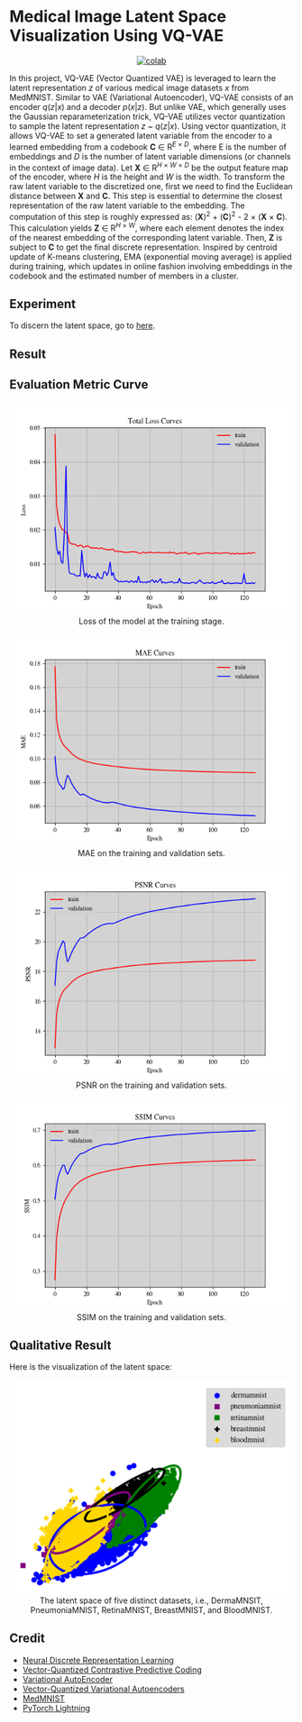 # Medical Image Latent Space Visualization Using VQ-VAE


 <div align="center">
    <a href="https://colab.research.google.com/github/reshalfahsi/medical-image-latent-space-visualization/blob/master/Medical_Image_Latent_Space_Visualization_Using_VQ-VAE.ipynb"><img src="https://colab.research.google.com/assets/colab-badge.svg" alt="colab"></a>
    <br />
 </div>


In this project, VQ-VAE (Vector Quantized VAE) is leveraged to learn the latent representation _z_ of various medical image datasets _x_ from MedMNIST. Similar to VAE (Variational Autoencoder), VQ-VAE consists of an encoder _q_(_z_|_x_) and a decoder _p_(_x_|_z_). But unlike VAE, which generally uses the Gaussian reparameterization trick, VQ-VAE utilizes vector quantization to sample the latent representation _z_ ~ _q_(_z_|_x_). Using vector quantization, it allows VQ-VAE to set a generated latent variable from the encoder to a learned embedding from a codebook __C__ ∈ R<sup>_E_ × _D_</sup>, where E is the number of embeddings and _D_ is the number of latent variable dimensions (or channels in the context of image data). Let __X__ ∈ R<sup>_H_ × _W_ × _D_</sup> be the output feature map of the encoder, where _H_ is the height and _W_ is the width. To transform the raw latent variable to the discretized one, first we need to find the Euclidean distance between __X__ and __C__. This step is essential to determine the closest representation of the raw latent variable to the embedding. The computation of this step is roughly expressed as: (__X__)<sup>2</sup> + (__C__)<sup>2</sup> - 2 × (__X__ × __C__). This calculation yields __Z__ ∈ R<sup>_H_ × _W_</sup>, where each element denotes the index of the nearest embedding of the corresponding latent variable. Then, __Z__ is subject to __C__ to get the final discrete representation. Inspired by centroid update of K-means clustering, EMA (exponential moving average) is applied during training, which updates in online fashion involving embeddings in the codebook and the estimated number of members in a cluster.


## Experiment


To discern the latent space, go to [here](https://github.com/reshalfahsi/medical-image-latent-space-visualization/blob/master/Medical_Image_Latent_Space_Visualization_Using_VQ-VAE.ipynb).


## Result


## Evaluation Metric Curve

<p align="center"> <img src="https://github.com/reshalfahsi/medical-image-latent-space-visualization/blob/master/assets/loss_curve.png" alt="loss_curve" > <br /> Loss of the model at the training stage. </p>
<p align="center"> <img src="https://github.com/reshalfahsi/medical-image-latent-space-visualization/blob/master/assets/mae_curve.png" alt="mae_curve" > <br /> MAE on the training and validation sets. </p>
<p align="center"> <img src="https://github.com/reshalfahsi/medical-image-latent-space-visualization/blob/master/assets/psnr_curve.png" alt="psnr_curve" > <br /> PSNR on the training and validation sets. </p>
<p align="center"> <img src="https://github.com/reshalfahsi/medical-image-latent-space-visualization/blob/master/assets/ssim_curve.png" alt="ssim_curve" > <br /> SSIM on the training and validation sets. </p>


## Qualitative Result

Here is the visualization of the latent space:

<p align="center"> <img src="https://github.com/reshalfahsi/medical-image-latent-space-visualization/blob/master/assets/latent_space.png" alt="qualitative_result" > <br /> The latent space of five distinct datasets, i.e., DermaMNSIT, PneumoniaMNIST, RetinaMNIST, BreastMNIST, and BloodMNIST.</p>


## Credit

- [Neural Discrete Representation Learning](https://arxiv.org/pdf/1711.00937.pdf)
- [Vector-Quantized Contrastive Predictive Coding](https://github.com/bshall/VectorQuantizedCPC)
- [Variational AutoEncoder](https://keras.io/examples/generative/vae/)
- [Vector-Quantized Variational Autoencoders](https://keras.io/examples/generative/vq_vae/)
- [MedMNIST](https://medmnist.com/)
- [PyTorch Lightning](https://lightning.ai/docs/pytorch/latest/)
